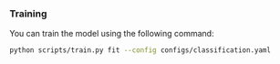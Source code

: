 ### Training

You can train the model using the following command:

```bash
python scripts/train.py fit --config configs/classification.yaml
```